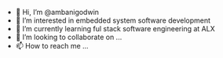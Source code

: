 - 👋 Hi, I’m @ambanigodwin
- 👀 I’m interested in embedded system software development
- 🌱 I’m currently learning ful stack software engineering at ALX
- 💞️ I’m looking to collaborate on ...
- 📫 How to reach me ...

<!---
ambanigodwin/ambanigodwin is a ✨ special ✨ repository because its `README.md` (this file) appears on your GitHub profile.
You can click the Preview link to take a look at your changes.
--->
